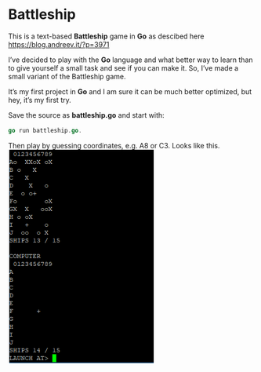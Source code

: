 # Battleship
This is a text-based **Battleship** game in **Go** as descibed here https://blog.andreev.it/?p=3971

I’ve decided to play with the **Go** language and what better way to learn than to give yourself a small task and see if you can make it. 
So, I’ve made a small variant of the Battleship game. 

It’s my first project in **Go** and I am sure it can be much better optimized, but hey, it’s my first try. 

Save the source as **battleship.go** and start with:

```go
go run battleship.go.
```
Then play by guessing coordinates, e.g. A8 or C3. 
Looks like this.
![Battleship](battleship.png)

